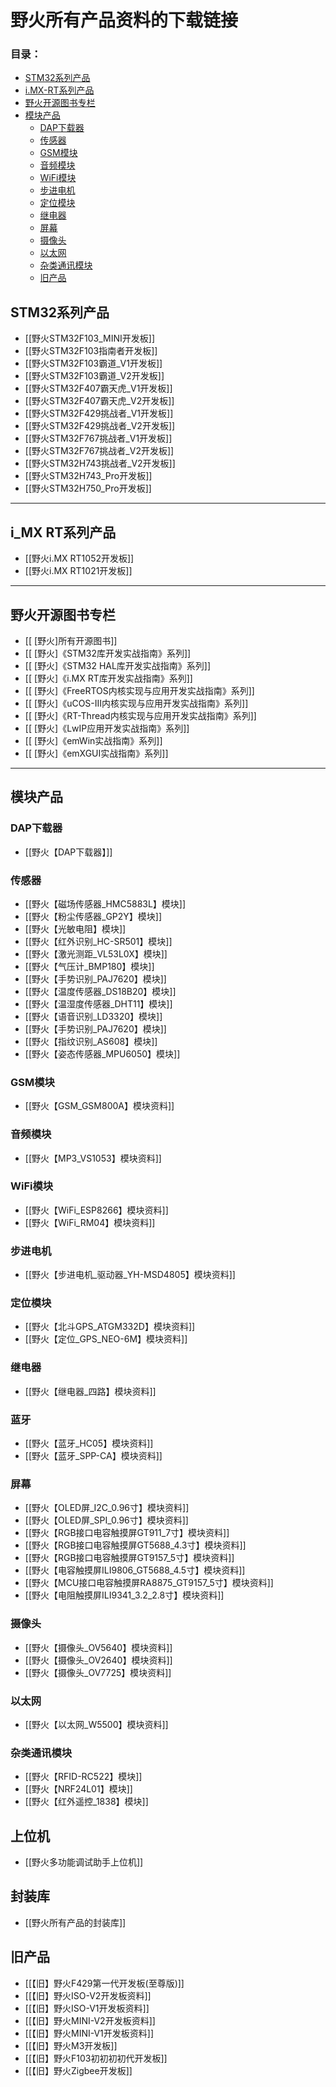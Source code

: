 # 野火所有产品资料的下载链接
### 目录：
* [STM32系列产品](wiki/Home#STM32系列产品) 
* [i.MX-RT系列产品](wiki/Home#i_MX-RT系列产品) 
* [野火开源图书专栏](wiki/Home#野火开源图书专栏) 
* [模块产品](wiki/Home#模块产品) 
   *   [DAP下载器](wiki/Home#DAP下载器) 
   *   [传感器](wiki/Home#传感器) 
   *   [GSM模块](wiki/Home#GSM模块) 
   *   [音频模块](wiki/Home#音频模块) 
   *   [WiFi模块](wiki/Home#WiFi模块) 
   *   [步进电机](wiki/Home#步进电机) 
   *   [定位模块](wiki/Home#定位模块) 
   *   [继电器](wiki/Home#继电器) 
   *   [屏幕](wiki/Home#屏幕) 
   *   [摄像头](wiki/Home#摄像头) 
   *   [以太网](wiki/Home#以太网) 
   *   [杂类通讯模块](wiki/Home#杂类通讯模块) 
   *   [旧产品](wiki/Home#旧产品) 

## STM32系列产品
* [[野火STM32F103_MINI开发板]]
* [[野火STM32F103指南者开发板]]
* [[野火STM32F103霸道_V1开发板]]
* [[野火STM32F103霸道_V2开发板]]
* [[野火STM32F407霸天虎_V1开发板]]
* [[野火STM32F407霸天虎_V2开发板]]
* [[野火STM32F429挑战者_V1开发板]]
* [[野火STM32F429挑战者_V2开发板]]
* [[野火STM32F767挑战者_V1开发板]]
* [[野火STM32F767挑战者_V2开发板]]
* [[野火STM32H743挑战者_V2开发板]]
* [[野火STM32H743_Pro开发板]]
* [[野火STM32H750_Pro开发板]]

***

## i_MX RT系列产品
* [[野火i.MX RT1052开发板]]
* [[野火i.MX RT1021开发板]]

***

## 野火开源图书专栏
* [[ [野火]所有开源图书]]
* [[ [野火]《STM32库开发实战指南》系列]]
* [[ [野火]《STM32 HAL库开发实战指南》系列]]
* [[ [野火]《i.MX RT库开发实战指南》系列]]
* [[ [野火]《FreeRTOS内核实现与应用开发实战指南》系列]]
* [[ [野火]《uCOS-III内核实现与应用开发实战指南》系列]]
* [[ [野火]《RT-Thread内核实现与应用开发实战指南》系列]]
* [[ [野火]《LwIP应用开发实战指南》系列]]
* [[ [野火]《emWin实战指南》系列]]
* [[ [野火]《emXGUI实战指南》系列]]

***

## 模块产品
### DAP下载器
* [[野火【DAP下载器】]]
### 传感器
* [[野火【磁场传感器_HMC5883L】模块]]
* [[野火【粉尘传感器_GP2Y】模块]]
* [[野火【光敏电阻】模块]]
* [[野火【红外识别_HC-SR501】模块]]
* [[野火【激光测距_VL53L0X】模块]]
* [[野火【气压计_BMP180】模块]]
* [[野火【手势识别_PAJ7620】模块]]
* [[野火【温度传感器_DS18B20】模块]]
* [[野火【温湿度传感器_DHT11】模块]]
* [[野火【语音识别_LD3320】模块]]
* [[野火【手势识别_PAJ7620】模块]]
* [[野火【指纹识别_AS608】模块]]
* [[野火【姿态传感器_MPU6050】模块]]
### GSM模块
* [[野火【GSM_GSM800A】模块资料]]
### 音频模块
* [[野火【MP3_VS1053】模块资料]]
### WiFi模块
* [[野火【WiFi_ESP8266】模块资料]]
* [[野火【WiFi_RM04】模块资料]]
### 步进电机
* [[野火【步进电机_驱动器_YH-MSD4805】模块资料]]
### 定位模块
* [[野火【北斗GPS_ATGM332D】模块资料]]
* [[野火【定位_GPS_NEO-6M】模块资料]]
### 继电器
* [[野火【继电器_四路】模块资料]]
### 蓝牙
* [[野火【蓝牙_HC05】模块资料]]
* [[野火【蓝牙_SPP-CA】模块资料]]
### 屏幕
* [[野火【OLED屏_I2C_0.96寸】模块资料]]
* [[野火【OLED屏_SPI_0.96寸】模块资料]]
* [[野火【RGB接口电容触摸屏GT911_7寸】模块资料]]
* [[野火【RGB接口电容触摸屏GT5688_4.3寸】模块资料]]
* [[野火【RGB接口电容触摸屏GT9157_5寸】模块资料]]
* [[野火【电容触摸屏ILI9806_GT5688_4.5寸】模块资料]]
* [[野火【MCU接口电容触摸屏RA8875_GT9157_5寸】模块资料]]
* [[野火【电阻触摸屏ILI9341_3.2_2.8寸】模块资料]]
### 摄像头
* [[野火【摄像头_OV5640】模块资料]]
* [[野火【摄像头_OV2640】模块资料]]
* [[野火【摄像头_OV7725】模块资料]]
### 以太网
* [[野火【以太网_W5500】模块资料]]

### 杂类通讯模块
* [[野火【RFID-RC522】模块]]
* [[野火【NRF24L01】模块]]
* [[野火【红外遥控_1838】模块]]

## 上位机
* [[野火多功能调试助手上位机]]
## 封装库
* [[野火所有产品的封装库]]
## 旧产品
* [[【旧】野火F429第一代开发板(至尊版)]]
* [[【旧】野火ISO-V2开发板资料]]
* [[【旧】野火ISO-V1开发板资料]]
* [[【旧】野火MINI-V2开发板资料]]
* [[【旧】野火MINI-V1开发板资料]]
* [[【旧】野火M3开发板]]
* [[【旧】野火F103初初初初代开发板]]
* [[【旧】野火Zigbee开发板]]